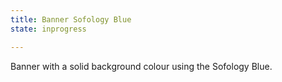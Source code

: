 ```yaml
---
title: Banner Sofology Blue
state: inprogress

---
```

Banner with a solid background colour using the Sofology Blue.